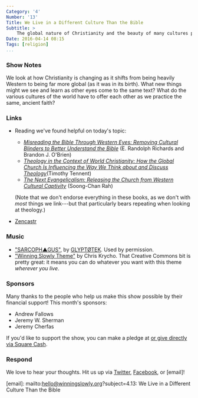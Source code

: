 ```yaml
---
Category: '4'
Number: '13'
Title: We Live in a Different Culture Than the Bible
Subtitle: >
    The global nature of Christianity and the beauty of many cultures practicing the same faith
Date: 2016-04-14 08:15
Tags: [religion]
...
```


### Show Notes

We look at how Christianity is changing as it shifts from being heavily Western to being far more global (as it was in its birth). What new things might we see and learn as other eyes come to the same text? What do the various cultures of the world have to offer each other as we practice the same, ancient faith?


### Links

- Reading we've found helpful on today's topic:

    + [_Misreading the Bible Through Western Eyes: Removing Cultural Blinders to Better Understand the Bible_][misreading] (E. Randolph Richards and Brandon J. O'Brien)
    + [_Theology in the Context of World Christianity: How the Global Church Is Influencing the Way We Think about and Discuss Theology_​][world] (Timothy Tennent)
    + [_The Next Evangelicalism: Releasing the Church from Western Cultural Captivity_][next] (Soong-Chan Rah)

    (Note that we don't endorse everything in these books, as we don't with *most* things we link---but that particularly bears repeating when looking at theology.)

- [Zencastr]

[misreading]: http://www.alibris.com/booksearch?title=misreading+scripture+with+western+eyes&mtype=B
[world]: http://www.alibris.com/Theology-in-the-Context-of-World-Christianity-How-the-Global-Church-Is-Influencing-the-Way-We-Think-about-and-Discuss-Theology-Timothy-C-Tennent/book/27985259?matches=34
[next]: http://www.alibris.com/The-Next-Evangelicalism-Releasing-the-Church-from-Western-Cultural-Captivity-Soong-Chan-Rah/book/11405629?matches=28
[Zencastr]: https://zencastr.com


### Music

  - ["SARCOPH▲GUS"], by [GLYPTØTEK]. Used by permission.
  - ["Winning Slowly Theme"] by Chris Krycho. That Creative Commons bit is pretty great: it means you can do whatever you want with this theme *wherever you live*.

["SARCOPH▲GUS"]: https://soundcloud.com/glyptotek/sarcophagus
[GLYPTØTEK]: https://soundcloud.com/glyptotek
["Winning Slowly Theme"]: //soundcloud.com/chriskrycho/winning-slowly


### Sponsors

Many thanks to the people who help us make this show possible by their financial support! This month's sponsors:

  - Andrew Fallows
  - Jeremy W. Sherman
  - Jeremy Cherfas

If you'd like to support the show, you can make a pledge at <a href='https://www.patreon.com/winningslowly' rel='payment'> or give directly via [Square Cash].

[Patreon]: //www.patreon.com/winningslowly
[Square Cash]: //cash.me/$winningslowly


### Respond

We love to hear your thoughts. Hit us up via [Twitter], [Facebook], or [email]!

[Twitter]: //www.twitter.com/winningslowly
[Facebook]: //www.facebook.com/winningslowlypodcast
[email]: mailto:hello@winningslowly.org?subject=4.13: We Live in a Different Culture Than the Bible

